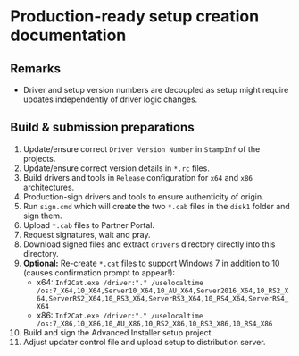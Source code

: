 # Production-ready setup creation documentation

## Remarks

- Driver and setup version numbers are decoupled as setup might require updates independently of driver logic changes. 

## Build & submission preparations

1. Update/ensure correct `Driver Version Number` in `StampInf` of the projects.
2. Update/ensure correct version details in `*.rc` files.
3. Build drivers and tools in `Release` configuration for `x64` and `x86` architectures.
4. Production-sign drivers and tools to ensure authenticity of origin. 
5. Run `sign.cmd` which will create the two `*.cab` files in the `disk1` folder and sign them.
6. Upload `*.cab` files to Partner Portal.
7. Request signatures, wait and pray.
8. Download signed files and extract `drivers` directory directly into this directory.
9. **Optional:** Re-create `*.cat` files to support Windows 7 in addition to 10 (causes confirmation prompt to appear!):
    - x64: `Inf2Cat.exe /driver:"." /uselocaltime /os:7_X64,10_X64,Server10_X64,10_AU_X64,Server2016_X64,10_RS2_X64,ServerRS2_X64,10_RS3_X64,ServerRS3_X64,10_RS4_X64,ServerRS4_X64`
    - x86: `Inf2Cat.exe /driver:"." /uselocaltime /os:7_X86,10_X86,10_AU_X86,10_RS2_X86,10_RS3_X86,10_RS4_X86`
10. Build and sign the Advanced Installer setup project.
11. Adjust updater control file and upload setup to distribution server.